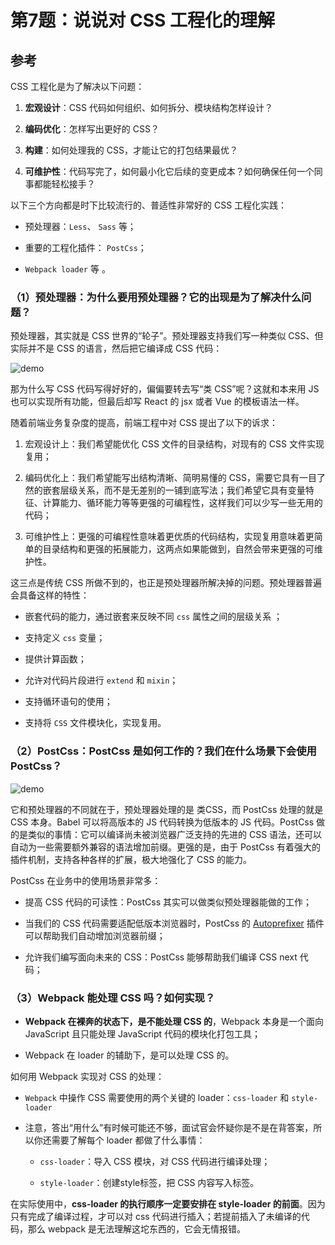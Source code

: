 # 第7题：说说对 CSS 工程化的理解

## 参考

CSS 工程化是为了解决以下问题：

1. **宏观设计**：CSS 代码如何组织、如何拆分、模块结构怎样设计？

2. **编码优化**：怎样写出更好的 CSS？

3. **构建**：如何处理我的 CSS，才能让它的打包结果最优？

4. **可维护性**：代码写完了，如何最小化它后续的变更成本？如何确保任何一个同事都能轻松接手？

以下三个方向都是时下比较流行的、普适性非常好的 CSS 工程化实践：

* 预处理器：`Less`、 `Sass` 等；

* 重要的工程化插件： `PostCss`；

* `Webpack loader` 等 。

### （1）预处理器：为什么要用预处理器？它的出现是为了解决什么问题？

预处理器，其实就是 CSS 世界的“轮子”。预处理器支持我们写一种类似 CSS、但实际并不是 CSS 的语言，然后把它编译成 CSS 代码：

<!-- <img :src="$withBase('/assets/css/cssInterview/3d58c5313e884e38b1545a5896613250_tplv-k3u1fbpfcp-zoom-1.image')" alt="demo" /> -->

![demo](/assets/css/cssInterview/3d58c5313e884e38b1545a5896613250_tplv-k3u1fbpfcp-zoom-1.image)

那为什么写 CSS 代码写得好好的，偏偏要转去写“类 CSS”呢？这就和本来用 JS 也可以实现所有功能，但最后却写 React 的 jsx 或者 Vue 的模板语法一样。

随着前端业务复杂度的提高，前端工程中对 CSS 提出了以下的诉求：

1. 宏观设计上：我们希望能优化 CSS 文件的目录结构，对现有的 CSS 文件实现复用；

2. 编码优化上：我们希望能写出结构清晰、简明易懂的 CSS，需要它具有一目了然的嵌套层级关系，而不是无差别的一铺到底写法；我们希望它具有变量特征、计算能力、循环能力等等更强的可编程性，这样我们可以少写一些无用的代码；

3. 可维护性上：更强的可编程性意味着更优质的代码结构，实现复用意味着更简单的目录结构和更强的拓展能力，这两点如果能做到，自然会带来更强的可维护性。

这三点是传统 CSS 所做不到的，也正是预处理器所解决掉的问题。预处理器普遍会具备这样的特性：

* 嵌套代码的能力，通过嵌套来反映不同 `css` 属性之间的层级关系 ；

* 支持定义 `css` 变量；

* 提供计算函数；

* 允许对代码片段进行 `extend` 和 `mixin`；

* 支持循环语句的使用；

* 支持将 `CSS` 文件模块化，实现复用。

### （2）PostCss：PostCss 是如何工作的？我们在什么场景下会使用 PostCss？

<!-- <img :src="$withBase('/assets/css/cssInterview/2911f98bbacf4b1cbffbb9e1527a4977_tplv-k3u1fbpfcp-zoom-1.image')" alt="demo" /> -->

![demo](/assets/css/cssInterview/2911f98bbacf4b1cbffbb9e1527a4977_tplv-k3u1fbpfcp-zoom-1.image)

它和预处理器的不同就在于，预处理器处理的是 类CSS，而 PostCss 处理的就是 CSS 本身。Babel 可以将高版本的 JS 代码转换为低版本的 JS 代码。PostCss 做的是类似的事情：它可以编译尚未被浏览器广泛支持的先进的 CSS 语法，还可以自动为一些需要额外兼容的语法增加前缀。更强的是，由于 PostCss 有着强大的插件机制，支持各种各样的扩展，极大地强化了 CSS 的能力。

PostCss 在业务中的使用场景非常多：

* 提高 CSS 代码的可读性：PostCss 其实可以做类似预处理器能做的工作；

* 当我们的 CSS 代码需要适配低版本浏览器时，PostCss 的 [Autoprefixer](https://github.com/postcss/autoprefixer) 插件可以帮助我们自动增加浏览器前缀；

* 允许我们编写面向未来的 CSS：PostCss 能够帮助我们编译 CSS next 代码；

### （3）Webpack 能处理 CSS 吗？如何实现？

* **Webpack 在裸奔的状态下，是不能处理 CSS 的**，Webpack 本身是一个面向 JavaScript 且只能处理 JavaScript 代码的模块化打包工具；

* Webpack 在 loader 的辅助下，是可以处理 CSS 的。

如何用 Webpack 实现对 CSS 的处理：

* `Webpack` 中操作 CSS 需要使用的两个关键的 loader：`css-loader` 和 `style-loader`

* 注意，答出“用什么”有时候可能还不够，面试官会怀疑你是不是在背答案，所以你还需要了解每个 loader 都做了什么事情：

  * `css-loader`：导入 CSS 模块，对 CSS 代码进行编译处理；

  * `style-loader`：创建style标签，把 CSS 内容写入标签。

在实际使用中，**css-loader 的执行顺序一定要安排在 style-loader 的前面**。因为只有完成了编译过程，才可以对 css 代码进行插入；若提前插入了未编译的代码，那么 webpack 是无法理解这坨东西的，它会无情报错。